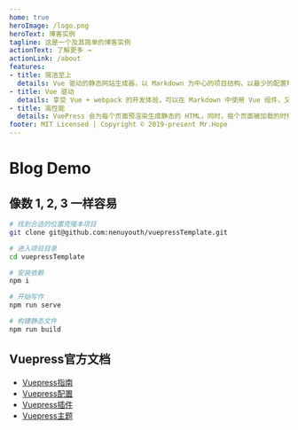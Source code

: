 ```yaml
---
home: true
heroImage: /logo.png
heroText: 博客实例
tagline: 这是一个及其简单的博客实例
actionText: 了解更多 →
actionLink: /about
features:
- title: 简洁至上
  details: Vue 驱动的静态网站生成器，以 Markdown 为中心的项目结构，以最少的配置帮助你专注于写作。
- title: Vue 驱动
  details: 享受 Vue + webpack 的开发体验，可以在 Markdown 中使用 Vue 组件，又可以使用 Vue 来开发自定义主题。
- title: 高性能
  details: VuePress 会为每个页面预渲染生成静态的 HTML，同时，每个页面被加载的时候，将作为 SPA 运行。
footer: MIT Licensed | Copyright © 2019-present Mr.Hope
---
```


# Blog Demo

## 像数 1, 2, 3 一样容易

```bash
# 找到合适的位置克隆本项目
git clone git@github.com:nenuyouth/vuepressTemplate.git

# 进入项目目录
cd vuepressTemplate

# 安装依赖
npm i

# 开始写作
npm run serve

# 构建静态文件
npm run build
```

## Vuepress官方文档

- [Vuepress指南](https://v1.vuepress.vuejs.org/zh/guide/)
- [Vuepress配置](https://v1.vuepress.vuejs.org/zh/config/)
- [Vuepress插件](https://v1.vuepress.vuejs.org/zh/plugin/)
- [Vuepress主题](https://v1.vuepress.vuejs.org/zh/theme/)

